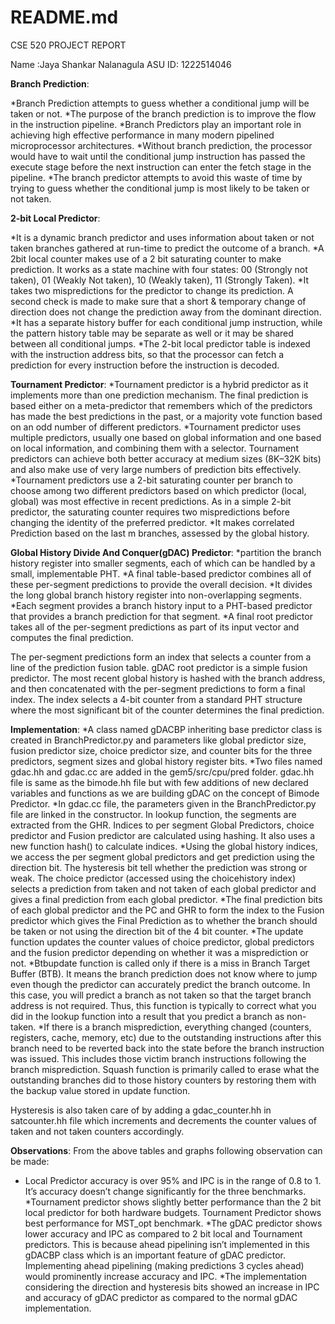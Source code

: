 # README.md

 CSE 520 PROJECT REPORT

Name :Jaya Shankar Nalanagula
ASU ID: 1222514046

**Branch Prediction**:

*Branch Prediction attempts to guess whether a conditional jump will be taken or not. 
*The purpose of the branch prediction is to improve the flow in the instruction pipeline. 
*Branch Predictors play an important role in achieving high effective performance in many modern pipelined microprocessor architectures. 
*Without branch prediction, the processor would have to wait until the conditional jump instruction has passed the execute stage before the next instruction can enter the fetch stage in the pipeline. 
*The branch predictor attempts to avoid this waste of time by trying to guess whether the conditional jump is most likely to be taken or not taken.

**2-bit Local Predictor**: 

*It is a dynamic branch predictor and uses information about taken or not taken branches gathered at run-time to predict the outcome of a branch.
*A 2bit local counter makes use of a 2 bit saturating counter to make prediction. It works as a state machine with four states: 00 (Strongly not taken), 01 (Weakly Not taken), 10 (Weakly taken), 11 (Strongly Taken). 
*It takes two mispredictions  for the predictor to change its prediction. A second check is made to make sure that a short & temporary change of direction does not change the prediction away from the dominant direction.
*It has a separate history buffer for each conditional jump instruction, while the pattern history table may be separate as well or it may be shared between all conditional jumps.
*The 2-bit local predictor table is indexed with the instruction address bits, so that the processor can fetch a prediction for every instruction before the instruction is decoded.

**Tournament Predictor**: 
*Tournament predictor is a hybrid predictor as it implements more than one prediction mechanism. The final prediction is based either on a meta-predictor that remembers which of the predictors has made the best predictions in the past, or a majority vote function based on an odd number of different predictors.
*Tournament predictor uses multiple predictors, usually one based on global information and one based on local information, and combining them with a selector. Tournament predictors can achieve both better accuracy at medium sizes (8K–32K bits) and also make use of very large numbers of prediction bits effectively.
*Tournament predictors use a 2-bit saturating counter per branch to choose among two different predictors based on which predictor (local, global) was most effective in recent predictions. As in a simple 2-bit predictor, the saturating counter requires two mispredictions before changing the identity of the preferred predictor.
*It makes correlated Prediction based on the last m branches, assessed by the global history.

**Global History Divide And Conquer(gDAC) Predictor**:
*partition the branch history register into smaller segments, each of which can be handled by a small, implementable PHT. 
*A final table-based predictor combines all of these per-segment predictions to provide the overall decision.
*It divides the long global branch history register into non-overlapping segments. 
*Each segment provides a branch history input to a PHT-based predictor that provides a branch prediction for that segment. 
*A final root predictor takes all of the per-segment predictions as part of its input vector and computes the final prediction.

The per-segment predictions form an index that selects a counter from a line of the prediction fusion table. gDAC root predictor is a simple fusion predictor. The most recent global history is hashed with the branch address, and then concatenated with the per-segment predictions to form a final index. The index selects a 4-bit counter from a standard PHT structure where the most significant bit of the counter determines the final prediction. 

**Implementation**:
*A class named gDACBP inheriting base predictor class is created in BranchPredictor.py and parameters like global predictor size, fusion predictor size, choice predictor size, and counter bits for the three predictors, segment sizes and global history register bits.
*Two files named gdac.hh and gdac.cc are added in the gem5/src/cpu/pred folder. gdac.hh file is same as the bimode.hh file but with few additions of new declared variables and functions as we are building gDAC on the concept of Bimode Predictor.
*In gdac.cc file, the parameters given in the BranchPredictor.py file are linked in the constructor. In lookup function, the segments are extracted from the GHR. Indices to per segment Global Predictors, choice predictor and Fusion predictor are calculated using hashing. It also uses a new function hash() to calculate indices. 
*Using the global history indices, we access the per segment global predictors and get prediction using the direction bit. The hysteresis bit tell whether the prediction was strong or weak. The choice predictor (accessed using the choicehistory index) selects a prediction from taken and not taken of each global predictor and gives a final prediction from each global predictor.
*The final prediction bits of each global predictor and the PC and GHR to form the index to the Fusion predictor which gives the Final Prediction as to whether the branch should be taken or not using the direction bit of the 4 bit counter.
*The update function updates the counter values of choice predictor, global predictors and the fusion predictor depending on whether it was a misprediction or not. 
*Btbupdate function is called only if there is a miss in Branch Target Buffer (BTB). It means the branch prediction does not know where to jump even though the predictor can accurately predict the branch outcome. In this case, you will predict a branch as not taken so that the target branch address is not required. Thus, this function is typically to correct what you did in the lookup function into a result that you predict a branch as non-taken.
*If there is a branch misprediction, everything changed (counters, registers, cache, memory, etc) due to the outstanding instructions after this branch need to be reverted back into the state before the branch instruction was issued. This includes those victim branch instructions following the branch misprediction. Squash function is primarily called to erase what the outstanding branches did to those history counters by restoring them with the backup value stored in update function.

Hysteresis is also taken care of by adding a gdac_counter.hh in satcounter.hh file which increments and decrements the counter values of taken and not taken counters accordingly. 

**Observations**:
From the above tables and graphs following observation can be made:
*	Local Predictor accuracy is over 95% and IPC is in the range of 0.8 to 1. It’s accuracy doesn’t change significantly for the three benchmarks.
*Tournament predictor shows slightly better performance than the 2 bit local predictor for both hardware budgets. Tournament Predictor shows best performance for MST_opt benchmark.
*The gDAC predictor shows lower accuracy and IPC as compared to 2 bit local and Tournament predictors. This is because ahead pipelining isn’t implemented in this gDACBP class which is an important feature of gDAC predictor. Implementing ahead pipelining (making predictions 3 cycles ahead) would prominently increase accuracy and IPC. 
*The implementation considering the direction and hysteresis bits showed an increase in IPC and accuracy of gDAC predictor as compared to the normal gDAC implementation.
